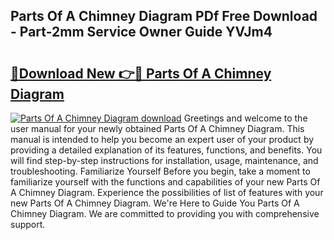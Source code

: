 ## Parts Of A Chimney Diagram PDf Free Download - Part-2mm Service Owner Guide YVJm4

# <h2><a href="http://dflexz.blite.top/?on=Parts+Of+A+Chimney+Diagram">🔗Download New 👉🔴 Parts Of A Chimney Diagram</a></h2>

[![Parts Of A Chimney Diagram download](https://i.imgur.com/lujVjoI.png)](http://dflexz.blite.top/?on=Parts+Of+A+Chimney+Diagram)
Greetings and welcome to the user manual for your newly obtained Parts Of A Chimney Diagram. This manual is intended to help you become an expert user of your product by providing a detailed explanation of its features, functions, and benefits. You will find step-by-step instructions for installation, usage, maintenance, and troubleshooting. Familiarize Yourself Before you begin, take a moment to familiarize yourself with the functions and capabilities of your new Parts Of A Chimney Diagram. Experience the possibilities of list of features with your new Parts Of A Chimney Diagram. We're Here to Guide You Parts Of A Chimney Diagram. We are committed to providing you with comprehensive support.
